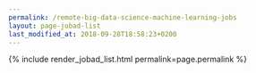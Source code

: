 ```yaml
---
permalink: /remote-big-data-science-machine-learning-jobs
layout: page-jobad-list
last_modified_at: 2018-09-28T18:58:23+0200
---
```

{% include render_jobad_list.html permalink=page.permalink %}
